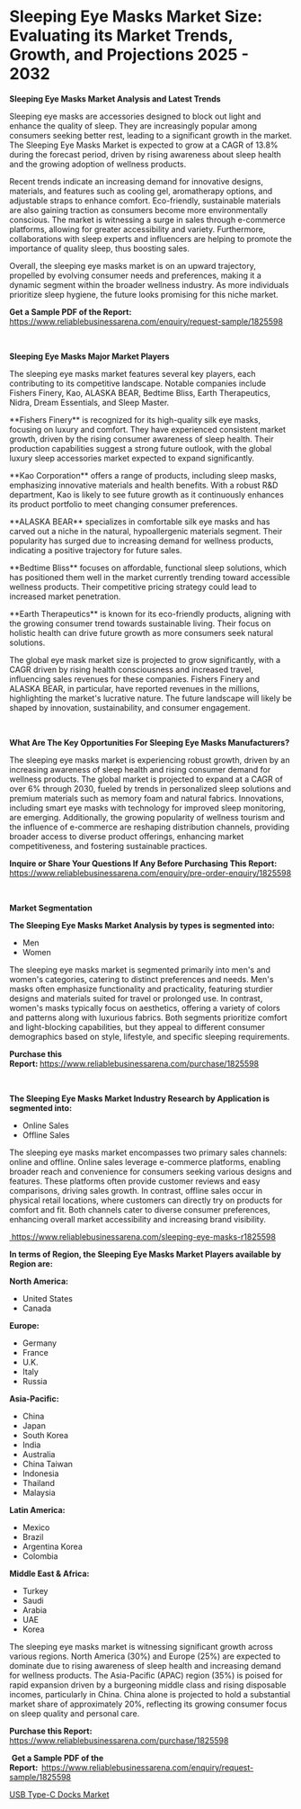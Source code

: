 <p><h1>Sleeping Eye Masks Market Size: Evaluating its Market Trends, Growth, and Projections 2025 - 2032</h1></p><p><strong>Sleeping Eye Masks Market Analysis and Latest Trends</strong></p>
<p><p>Sleeping eye masks are accessories designed to block out light and enhance the quality of sleep. They are increasingly popular among consumers seeking better rest, leading to a significant growth in the market. The Sleeping Eye Masks Market is expected to grow at a CAGR of 13.8% during the forecast period, driven by rising awareness about sleep health and the growing adoption of wellness products.</p><p>Recent trends indicate an increasing demand for innovative designs, materials, and features such as cooling gel, aromatherapy options, and adjustable straps to enhance comfort. Eco-friendly, sustainable materials are also gaining traction as consumers become more environmentally conscious. The market is witnessing a surge in sales through e-commerce platforms, allowing for greater accessibility and variety. Furthermore, collaborations with sleep experts and influencers are helping to promote the importance of quality sleep, thus boosting sales.</p><p>Overall, the sleeping eye masks market is on an upward trajectory, propelled by evolving consumer needs and preferences, making it a dynamic segment within the broader wellness industry. As more individuals prioritize sleep hygiene, the future looks promising for this niche market.</p></p>
<p><strong>Get a Sample PDF of the Report:&nbsp;</strong> <a href="https://www.reliablebusinessarena.com/enquiry/request-sample/1825598?utm_campaign=2342&utm_medium=2&utm_source=Github&utm_content=ia&utm_term=09022025&utm_id=sleeping-eye-masks">https://www.reliablebusinessarena.com/enquiry/request-sample/1825598</a></p>
<p>&nbsp;</p>
<p><strong>Sleeping Eye Masks Major Market Players</strong></p>
<p><p>The sleeping eye masks market features several key players, each contributing to its competitive landscape. Notable companies include Fishers Finery, Kao, ALASKA BEAR, Bedtime Bliss, Earth Therapeutics, Nidra, Dream Essentials, and Sleep Master.</p><p>**Fishers Finery** is recognized for its high-quality silk eye masks, focusing on luxury and comfort. They have experienced consistent market growth, driven by the rising consumer awareness of sleep health. Their production capabilities suggest a strong future outlook, with the global luxury sleep accessories market expected to expand significantly.</p><p>**Kao Corporation** offers a range of products, including sleep masks, emphasizing innovative materials and health benefits. With a robust R&D department, Kao is likely to see future growth as it continuously enhances its product portfolio to meet changing consumer preferences.</p><p>**ALASKA BEAR** specializes in comfortable silk eye masks and has carved out a niche in the natural, hypoallergenic materials segment. Their popularity has surged due to increasing demand for wellness products, indicating a positive trajectory for future sales.</p><p>**Bedtime Bliss** focuses on affordable, functional sleep solutions, which has positioned them well in the market currently trending toward accessible wellness products. Their competitive pricing strategy could lead to increased market penetration.</p><p>**Earth Therapeutics** is known for its eco-friendly products, aligning with the growing consumer trend towards sustainable living. Their focus on holistic health can drive future growth as more consumers seek natural solutions.</p><p>The global eye mask market size is projected to grow significantly, with a CAGR driven by rising health consciousness and increased travel, influencing sales revenues for these companies. Fishers Finery and ALASKA BEAR, in particular, have reported revenues in the millions, highlighting the market's lucrative nature. The future landscape will likely be shaped by innovation, sustainability, and consumer engagement.</p></p>
<p>&nbsp;</p>
<p><strong>What Are The Key Opportunities For Sleeping Eye Masks Manufacturers?</strong></p>
<p><p>The sleeping eye masks market is experiencing robust growth, driven by an increasing awareness of sleep health and rising consumer demand for wellness products. The global market is projected to expand at a CAGR of over 6% through 2030, fueled by trends in personalized sleep solutions and premium materials such as memory foam and natural fabrics. Innovations, including smart eye masks with technology for improved sleep monitoring, are emerging. Additionally, the growing popularity of wellness tourism and the influence of e-commerce are reshaping distribution channels, providing broader access to diverse product offerings, enhancing market competitiveness, and fostering sustainable practices.</p></p>
<p><strong>Inquire or Share Your Questions If Any Before Purchasing This Report:</strong> <a href="https://www.reliablebusinessarena.com/enquiry/pre-order-enquiry/1825598?utm_campaign=2342&utm_medium=2&utm_source=Github&utm_content=ia&utm_term=09022025&utm_id=sleeping-eye-masks">https://www.reliablebusinessarena.com/enquiry/pre-order-enquiry/1825598</a></p>
<p>&nbsp;</p>
<p><strong>Market Segmentation</strong></p>
<p><strong>The Sleeping Eye Masks Market Analysis by types is segmented into:</strong></p>
<p><ul><li>Men</li><li>Women</li></ul></p>
<p><p>The sleeping eye masks market is segmented primarily into men's and women's categories, catering to distinct preferences and needs. Men's masks often emphasize functionality and practicality, featuring sturdier designs and materials suited for travel or prolonged use. In contrast, women's masks typically focus on aesthetics, offering a variety of colors and patterns along with luxurious fabrics. Both segments prioritize comfort and light-blocking capabilities, but they appeal to different consumer demographics based on style, lifestyle, and specific sleeping requirements.</p></p>
<p><strong>Purchase this Report:&nbsp;</strong><a href="https://www.reliablebusinessarena.com/purchase/1825598?utm_campaign=2342&utm_medium=2&utm_source=Github&utm_content=ia&utm_term=09022025&utm_id=sleeping-eye-masks">https://www.reliablebusinessarena.com/purchase/1825598</a></p>
<p>&nbsp;</p>
<p><strong>The Sleeping Eye Masks Market Industry Research by Application is segmented into:</strong></p>
<p><ul><li>Online Sales</li><li>Offline Sales</li></ul></p>
<p><p>The sleeping eye masks market encompasses two primary sales channels: online and offline. Online sales leverage e-commerce platforms, enabling broader reach and convenience for consumers seeking various designs and features. These platforms often provide customer reviews and easy comparisons, driving sales growth. In contrast, offline sales occur in physical retail locations, where customers can directly try on products for comfort and fit. Both channels cater to diverse consumer preferences, enhancing overall market accessibility and increasing brand visibility.</p></p>
<p><a href="https://www.reliablebusinessarena.com/sleeping-eye-masks-r1825598?utm_campaign=2342&utm_medium=2&utm_source=Github&utm_content=ia&utm_term=09022025&utm_id=sleeping-eye-masks">&nbsp;https://www.reliablebusinessarena.com/sleeping-eye-masks-r1825598</a></p>
<p><strong>In terms of Region, the Sleeping Eye Masks Market Players available by Region are:</strong></p>
<p>
    <p> <strong> North America: </strong>
        <ul>
            <li>United States</li>
            <li>Canada</li>
        </ul>
        </p> 
    <p> <strong> Europe: </strong>
        <ul>
            <li>Germany</li>
            <li>France</li>
            <li>U.K.</li>
            <li>Italy</li>
            <li>Russia</li>
        </ul>
        </p> 
    <p> <strong> Asia-Pacific: </strong>
        <ul>
            <li>China</li>
            <li>Japan</li>
            <li>South Korea</li>
            <li>India</li>
            <li>Australia</li>
            <li>China Taiwan</li>
            <li>Indonesia</li>
            <li>Thailand</li>
            <li>Malaysia</li>
        </ul>
        </p> 
    <p> <strong> Latin America: </strong>
        <ul>
            <li>Mexico</li>
            <li>Brazil</li>
            <li>Argentina Korea</li>
            <li>Colombia</li>
        </ul>
        </p> 
    <p> <strong> Middle East & Africa: </strong>
        <ul>
            <li>Turkey</li>
            <li>Saudi</li>
            <li>Arabia</li>
            <li>UAE</li>
            <li>Korea</li>
        </ul>
    </p>
    </p>
<p><p>The sleeping eye masks market is witnessing significant growth across various regions. North America (30%) and Europe (25%) are expected to dominate due to rising awareness of sleep health and increasing demand for wellness products. The Asia-Pacific (APAC) region (35%) is poised for rapid expansion driven by a burgeoning middle class and rising disposable incomes, particularly in China. China alone is projected to hold a substantial market share of approximately 20%, reflecting its growing consumer focus on sleep quality and personal care.</p></p>
<p><strong>Purchase this Report: </strong><a href="https://www.reliablebusinessarena.com/purchase/1825598?utm_campaign=2342&utm_medium=2&utm_source=Github&utm_content=ia&utm_term=09022025&utm_id=sleeping-eye-masks">https://www.reliablebusinessarena.com/purchase/1825598</a></p>
<p>&nbsp;<strong>Get a Sample PDF of the Report:&nbsp;&nbsp;</strong><a href="https://www.reliablebusinessarena.com/enquiry/request-sample/1825598?utm_campaign=2342&utm_medium=2&utm_source=Github&utm_content=ia&utm_term=09022025&utm_id=sleeping-eye-masks">https://www.reliablebusinessarena.com/enquiry/request-sample/1825598</a></p>
<p><strong></strong></p>
<p><p><a href="https://github.com/oslieselotte2192/Market-Research-Report-List-1/blob/main/usb-type-c-docks-market.md?utm_campaign=2342&utm_medium=2&utm_source=Github&utm_content=ia&utm_term=09022025&utm_id=sleeping-eye-masks">USB Type-C Docks Market</a></p></p>